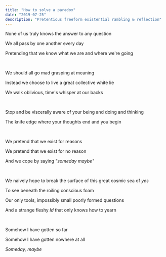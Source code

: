 ```yaml
---
title: "How to solve a paradox"
date: "2019-07-25"
description: "Pretentious freeform existential rambling & reflection"
---
```


None of us truly knows the answer to any question

We all pass by one another every day

Pretending that we know what we are and where we're going

<br>

We should all go mad grasping at meaning

Instead we choose to live a great collective white lie

We walk oblivious, time's whisper at our backs

<br>

Stop and be viscerally aware of your being and doing and thinking

The knife edge where your thoughts end and you begin

<br>

We pretend that we exist for reasons

We pretend that we exist for no reason

And we cope by saying *"someday maybe"*

<br>

We naively hope to break the surface of this great cosmic sea of *yes*

To see beneath the roiling conscious foam

Our only tools, impossibly small poorly formed questions

And a strange fleshy *Id* that only knows how to yearn

<br>

Somehow I have gotten so far

Somehow I have gotten nowhere at all

*Someday, maybe*
